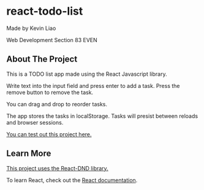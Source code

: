 # react-todo-list

Made by Kevin Liao

Web Development Section 83 EVEN

## About The Project

This is a TODO list app made using the React Javascript library.

Write text into the input field and press enter to add a task. Press the remove button to remove the task.

You can drag and drop to reorder tasks.

The app stores the tasks in localStorage. Tasks will presist between reloads and browser sessions.

[You can test out this project here.](https://kevinmeh.github.io/react-todo-list/)

## Learn More

[This project uses the React-DND library.](https://github.com/react-dnd/react-dnd/)

To learn React, check out the [React documentation](https://reactjs.org/).
